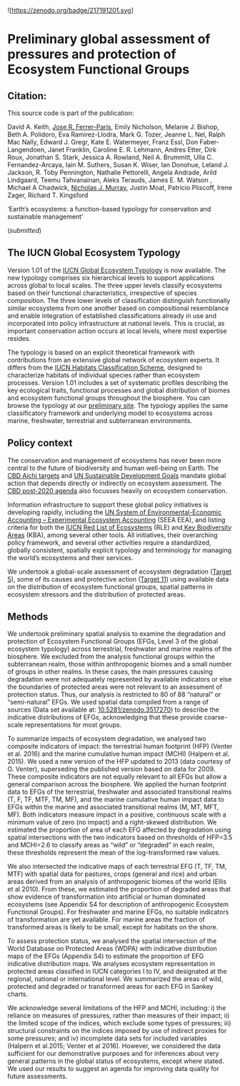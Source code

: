 ![https://zenodo.org/badge/217191201.svg]

# Preliminary global assessment of pressures and protection of Ecosystem Functional Groups

## Citation:
This source code is part of the publication:

David A. Keith, [Jose R. Ferrer-Paris](https://github.com/jrfep), Emily Nicholson, Melanie J. Bishop, Beth A. Polidoro, Eva Ramirez-Llodra, Mark G. Tozer, Jeanne L. Nel, Ralph Mac Nally, Edward J. Gregr, Kate E. Watermeyer, Franz Essl, Don Faber-Langendoen, Janet Franklin, Caroline E. R. Lehmann, Andres Etter, Dirk Roux, Jonathan S. Stark, Jessica A. Rowland, Neil A. Brummitt, Ulla C. Fernandez-Arcaya, Iain M. Suthers, Susan K. Wiser, Ian Donohue, Leland J. Jackson, R. Toby Pennington, Nathalie Pettorelli, Angela Andrade, Arild Lindgaard, Teemu Tahvanainan, Aleks Terauds, James E. M. Watson , Michael A Chadwick, [Nicholas J. Murray](https://github.com/nick-murray), Justin Moat, Patricio Pliscoff, Irene Zager, Richard T. Kingsford

‘Earth’s ecosystems: a function-based typology for conservation and sustainable management’

(*submitted*)



##  The IUCN Global Ecosystem Typology

Version 1.01 of the [IUCN Global Ecosystem Typology](https://iucnrle.org/static/media/uploads/references/research-development/keith_etal_iucnglobalecosystemtypology_v1.01.pdf) is now available. The new typology comprises six hierarchical levels to support applications across global to local scales. The three upper levels classify ecosystems based on their functional characteristics, irrespective of species composition. The three lower levels of classification distinguish functionally similar ecosystems from one another based on compositional resemblance and enable integration of established classifications already in use and incorporated into policy infrastructure at national levels. This is crucial, as important conservation action occurs at local levels, where most expertise resides.

The typology is based on an explicit theoretical framework with contributions from an extensive global network of ecosystem experts. It differs from the [IUCN Habitats Classification Scheme](https://www.iucnredlist.org/resources/habitat-classification-scheme), designed to characterize habitats of individual species rather than ecosystem processes. Version 1.01 includes a set of systematic profiles describing the key ecological traits, functional processes and global distribution of biomes and ecosystem functional groups throughout the biosphere. You can browse the typology at our [preliminary site](https://jrfep.github.io/Ecosystem-profiles-comments/). The typology applies the same classificatory framework and underlying model to ecosystems across marine, freshwater, terrestrial and subterranean environments.

## Policy context

The conservation and management of ecosystems has never been more central to the future of biodiversity and human well-being on Earth. The <a href="https://www.cbd.int/sp/targets/" target="_blank">CBD Aichi targets</a> and <a href="https://www.un.org/sustainabledevelopment/sustainable-development-goals/" target="_blank">UN Sustainable Development Goals</a> mandate global action that depends directly or indirectly on ecosystem assessment. The <a href="https://www.cbd.int/article/2020-01-10-19-02-38" target="_blank">CBD post-2020 agenda</a> also focusses heavily on ecosystem conservation.</p>

Information infrastructure to support these global policy initiatives is developing rapidly, including the <a href="https://seea.un.org/content/seea-experimental-ecosystem-accounting-revision" target="_blank">UN System of Environmental-Economic Accounting – Experimental Ecosystem Accounting</a> (SEEA EEA), and listing criteria for both the <a href="https://iucnrle.org/about-rle/" target="_blank">IUCN Red List of Ecosystems</a> (RLE) and<a href="https://www.iucn.org/resources/conservation-tools/world-database-on-key-biodiversity-areas" target="_blank"> Key Biodiversity Areas</a> (KBA), among several other tools. All initiatives, their overarching policy framework, and several other activities require a standardized, globally consistent, spatially explicit typology and terminology for managing the world’s ecosystems and their services.

We undertook a global-scale assessment of ecosystem degradation ([Target 5](https://www.cbd.int/doc/strategic-plan/targets/T5-quick-guide-en.pdf)), some of its causes and protective action ([Target 11](https://www.cbd.int/doc/strategic-plan/targets/T5-quick-guide-en.pdf)) using available data on the distribution of ecosystem functional groups, spatial patterns in ecosystem stressors and the distribution of protected areas.

## Methods

We undertook preliminary spatial analysis to examine the degradation and protection of Ecosystem Functional Groups (EFGs, Level 3 of the global ecosystem typology) across terrestrial, freshwater and marine realms of the biosphere. We excluded from the analysis functional groups within the subterranean realm, those within anthropogenic biomes and a small number of groups in other realms. In these cases, the main pressures causing degradation were not adequately represented by available indicators or else the boundaries of protected areas were not relevant to an assessment of protection status. Thus, our analysis is restricted to 80 of 88 “natural” or “semi-natural” EFGs. We used spatial data compiled from a range of sources (Data set available at: [10.5281/zenodo.3517270](http://doi.org/10.5281/zenodo.3517270)) to describe the indicative distributions of EFGs, acknowledging that these provide coarse-scale representations for most groups.

To summarize impacts of ecosystem degradation, we analysed two composite indicators of impact: the terrestrial human footprint (HFP) (Venter et al. 2016) and the marine cumulative human impact (MCHI) (Halpern et al. 2015). We used a new version of the HFP updated to 2013 (data courtesy of O. Venter), superseding the published version based on data for 2009. These composite indicators are not equally relevant to all EFGs but allow a general comparison across the biosphere. We applied the human footprint data to EFGs of the terrestrial, freshwater and associated transitional realms (T, F, TF, MTF, TM, MF), and the marine cumulative human impact data to EFGs within the marine and associated transitional realms (M, MT, MFT, MF). Both indicators measure impact in a positive, continuous scale with a minimum value of zero (no impact) and a right-skewed distribution. We estimated the proportion of area of each EFG affected by degradation using spatial intersections with the two indicators based on thresholds of HFP=3.5 and MCHI=2.6 to classify areas as “wild” or “degraded” in each realm, these thresholds represent the mean of the log-transformed raw values.

We also intersected the indicative maps of each terrestrial EFG (T, TF, TM, MTF) with spatial data for pastures, crops (general and rice) and urban areas derived from an analysis of anthropogenic biomes of the world (Ellis et al 2010). From these, we estimated the proportion of degraded areas that show evidence of transformation into artificial or human dominated ecosystems (see Appendix S4 for description of anthropogenic Ecosystem Functional Groups). For freshwater and marine EFGs, no suitable indicators of transformation are yet available. For marine areas the fraction of transformed areas is likely to be small, except for habitats on the shore.

To assess protection status, we analysed the spatial intersection of the World Database on Protected Areas (WDPA) with indicative distribution maps of the EFGs (Appendix S4) to estimate the proportion of EFG indicative distribution maps. We analyses ecosystem representation in protected areas classified in IUCN categories I to IV, and designated at the regional, national or international level. We summarized the areas of wild, protected and degraded or transformed areas for each EFG in Sankey charts.

We acknowledge several limitations of the HFP and MCHI, including: i) the reliance on measures of pressures, rather than measures of their impact; ii) the limited scope of the indices, which exclude some types of pressures; iii) structural constraints on the indices imposed by use of indirect proxies for some pressures; and iv) incomplete data sets for included variables (Halpern et al.2015; Venter et al 2016). However, we considered the data sufficient for our demonstrative purposes and for inferences about very general patterns in the global status of ecosystems, except where stated. We used our results to suggest an agenda for improving data quality for future assessments.
